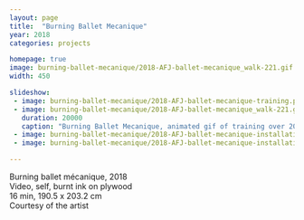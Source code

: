```yaml
---
layout: page
title:  "Burning Ballet Mecanique"
year: 2018
categories: projects

homepage: true
image: burning-ballet-mecanique/2018-AFJ-ballet-mecanique_walk-221.gif
width: 450

slideshow:
 - image: burning-ballet-mecanique/2018-AFJ-ballet-mecanique-training.png
 - image: burning-ballet-mecanique/2018-AFJ-ballet-mecanique_walk-221.gif
   duration: 20000
   caption: "Burning Ballet Mecanique, animated gif of training over 200 epochs."
 - image: burning-ballet-mecanique/2018-AFJ-ballet-mecanique-installation.jpg
 - image: burning-ballet-mecanique/2018-AFJ-ballet-mecanique-installation-2.jpg

---
```


Burning ballet mécanique, 2018<br/>
Video, self, burnt ink on plywood<br/>
16 min, 190.5 x 203.2 cm<br />
Courtesy of the artist<br />